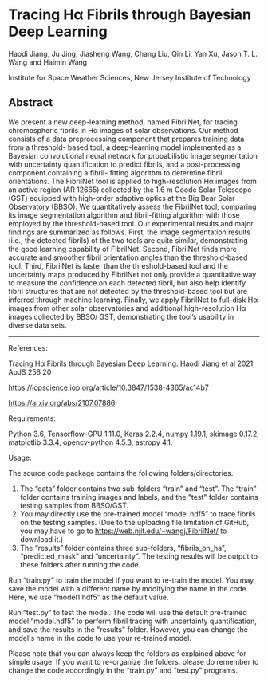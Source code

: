 # Tracing Hα Fibrils through Bayesian Deep Learning

Haodi Jiang, Ju Jing, Jiasheng Wang, Chang Liu, Qin Li, Yan Xu, Jason T. L. Wang and Haimin Wang

Institute for Space Weather Sciences, New Jersey Institute of Technology

## Abstract

We present a new deep-learning method, named FibrilNet, for tracing chromospheric fibrils in Hα images of 
solar observations. Our method consists of a data preprocessing component that prepares training data 
from a threshold- based tool, a deep-learning model implemented as a Bayesian convolutional neural network 
for probabilistic image segmentation with uncertainty quantification to predict fibrils, 
and a post-processing component containing a fibril- fitting algorithm to determine fibril orientations. 
The FibrilNet tool is applied to high-resolution Hα images from an active region (AR 12665) 
collected by the 1.6 m Goode Solar Telescope (GST) equipped with high-order adaptive optics 
at the Big Bear Solar Observatory (BBSO). We quantitatively assess the FibrilNet tool, 
comparing its image segmentation algorithm and fibril-fitting algorithm with those employed 
by the threshold-based tool. Our experimental results and major findings are summarized as follows. 
First, the image segmentation results (i.e., the detected fibrils) of the two tools are quite similar, 
demonstrating the good learning capability of FibrilNet. Second, FibrilNet finds more accurate 
and smoother fibril orientation angles than the threshold-based tool. Third, FibrilNet is faster than 
the threshold-based tool and the uncertainty maps produced by FibrilNet not only 
provide a quantitative way to measure the confidence on each detected fibril, 
but also help identify fibril structures that are not detected by the threshold-based tool 
but are inferred through machine learning. Finally, we apply FibrilNet to full-disk Hα images 
from other solar observatories and additional high-resolution Hα images collected by BBSO/ GST, 
demonstrating the tool’s usability in diverse data sets.

----
References:

Tracing Hα Fibrils through Bayesian Deep Learning. Haodi Jiang et al 2021 ApJS 256 20

https://iopscience.iop.org/article/10.3847/1538-4365/ac14b7

https://arxiv.org/abs/2107.07886


Requirements: 

Python 3.6, Tensorflow-GPU 1.11.0, Keras 2.2.4, numpy 1.19.1, skimage 0.17.2, matplotlib 3.3.4, opencv-python 4.5.3, astropy 4.1.

Usage: 

The source code package contains the following folders/directories. 

1. The “data” folder contains two sub-folders “train” and “test”. The “train” folder contains training images and labels, and the "test" folder contains testing samples from BBSO/GST. 
2. You may directly use the pre-trained model “model.hdf5” to trace fibrils on the testing samples. (Due to the uploading file limitation of GitHub, you may have to go to https://web.njit.edu/~wangj/FibrilNet/ to download it.)
3. The “results” folder contains three sub-folders, “fibrils_on_ha”, “predicted_mask” and “uncertainty”. The testing results will be output to these folders after running the code.

Run “train.py” to train the model if you want to re-train the model. You may save the model with a different name by modifying the name in the code. Here, we use “model1.hdf5” as the default value.

Run “test.py” to test the model. The code will use the default pre-trained model “model.hdf5” to perform fibril tracing with uncertainty quantification, and save the results in the "results" folder. However, you can change the model's name in the code to use your re-trained model. 

Please note that you can always keep the folders as explained above for simple usage. If you want to re-organize the folders, please do remember to change the code accordingly in the “train.py” and “test.py” programs.
